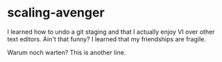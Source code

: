 # scaling-avenger
I learned how to undo a git staging and that I actually enjoy VI over other text editors. Ain't that funny? 
I learned that my friendships are fragile.

Warum noch warten? 
This is another line.

